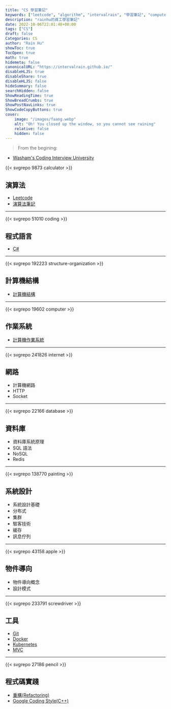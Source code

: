 ```yaml
---
title: "CS 學習筆記"
keywords: ["leetcode", "algorithm", "intervalrain", "學習筆記", "computer science"]
description: "rainhu的資工學習筆記"
date: 2022-10-06T22:01:48+08:00
tags: ["CS"]
draft: false
Categories: CS
author: "Rain Hu"
showToc: true
TocOpen: true
math: true
hidemeta: false
canonicalURL: "https://intervalrain.github.io/"
disableHLJS: true
disableShare: true
disableHLJS: false
hideSummary: false
searchHidden: false
ShowReadingTime: true
ShowBreadCrumbs: true
ShowPostNavLinks: true
ShowCodeCopyButtons: true
cover:
    image: "/images/faang.webp"
    alt: "Oh! You closed up the window, so you cannot see raining"
    relative: false
    hidden: false
---
```


> From the begining: 
+ [Washam's Coding Interview University](/posts/washam)  


{{< svgrepo 9873 calculator >}}
## 演算法
+ [Leetcode](/posts/leetcode)
+ [演算法筆記](/posts/cs/algo)

---
{{< svgrepo 51010 coding >}}
## 程式語言
+ [C#](/posts/csharp/csharp)

---
{{< svgrepo 192223 structure-organization >}}
## 計算機結構
+ [計算機結構](/posts/cs/ca)

---
{{< svgrepo 19602 computer >}}
## 作業系統
+ [計算機作業系統](/posts/cs/os)

---
{{< svgrepo 241826 internet >}}
## 網路
+ 計算機網路
+ HTTP
+ Socket

---
{{< svgrepo 22166 database >}}
## 資料庫
+ 資料庫系統原理
+ SQL 語法
+ NoSQL
+ Redis

---
{{< svgrepo 138770 painting >}}
## 系統設計
+ 系統設計基礎
+ 分布式
+ 集群
+ 駭客技術
+ 緩存
+ 訊息佇列

---

{{< svgrepo 43158 apple >}}
## 物件導向
+ 物件導向概念
+ 設計模式

---
{{< svgrepo 233791 screwdriver >}}
## 工具
+ [Git](https://www.maxlist.xyz/2018/11/02/git_tutorial/)
+ [Docker](https://ithelp.ithome.com.tw/articles/10199339)
+ [Kubernetes](https://ithelp.ithome.com.tw/users/20103753/ironman/1590)
+ [MVC](https://ithelp.ithome.com.tw/users/20105694/ironman/1329)

---
{{< svgrepo 27186 pencil >}}
## 程式碼實踐
+ [重構(Refactoring)](https://ithelp.ithome.com.tw/users/20102562/ironman/1338)
+ [Google Coding Style(C++)](https://google.github.io/styleguide/cppguide.html)
